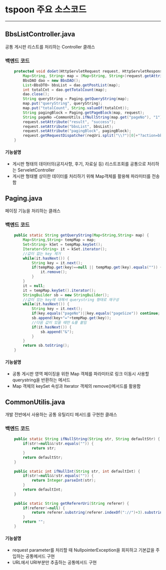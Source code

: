 # tspoon 주요 소스코드
---
 
## BbsListController.java
공통 게시판 리스트를 처리하는 Controller 클래스

### 백엔드 코드
```java
	protected void doGet(HttpServletRequest request, HttpServletResponse response) throws ServletException, IOException {
		Map<String, String> map = (Map<String, String>)request.getAttribute("map");
		BbsDAO dao = new BbsDAO();
		List<BbsDTO> bbsList = dao.getPostList(map);
		int totalCnt = dao.getTotalCount(map);
		dao.close();
		String queryString = Paging.getQueryString(map);
		map.put("queryString", queryString);
		map.put("totalCount", String.valueOf(totalCnt));
		String pagingBlock = Paging.getPageBlock(map, request);
		String pageNo =CommonUtils.ifNullString(map.get("pageNo"), "1");
		request.setAttribute("result", "success");
		request.setAttribute("bbsList", bbsList);
		request.setAttribute("pagingBlock", pagingBlock);
		request.getRequestDispatcher(reqUri.split("\\?")[0]+"?action=bbsListOk&pageNo="+pageNo).forward(request, response);
	}
```
#### 기능설명
  - 게시판 형태의 데이터의(공지사항, 후기, 자료실 등) 리스트조회를 공통으로 처리하는 ServeletController
  - 게시판 형태별 상이한 데이터를 처리하기 위해 Map객체를 활용해 파라미터를 전송함
    
## Paging.java
페이징 기능을 처리하는 클래스

### 백엔드 코드
```java
	public static String getQueryString(Map<String,String> map) {
		Map<String,String> tempMap = map;
		Set<String> kSet = tempMap.keySet();
		Iterator<String> it = kSet.iterator();
		//값이 없는 key 제거
		while(it.hasNext()) {
			String key = it.next();
			if(tempMap.get(key)==null || tempMap.get(key).equals("")) {
				it.remove();
			}
		}
		it = null;
		it = tempMap.keySet().iterator();
		StringBuilder sb = new StringBuilder();
		//값이 있는 key에 대해서 querystring 형태로 재구성
		while(it.hasNext()) {
			String key = it.next();
			if(key.equals("pageNo")||key.equals("pageSize")) continue;
			sb.append(key+"="+tempMap.get(key));
			//다음 값이 있을 때만 &를 붙임
			if(it.hasNext()) {
				sb.append("&");
			}
		}
		return sb.toString();
	}
```
#### 기능설명
  - 공통 게시판 영역 페이징을 위한 Map 객체를 파라미터로 링크 이동시 사용할 querystring을 반환하는 메서드
  - Map 객체의 keySet 속성과 Iterator 객체의 remove()메서드를 활용함
	
## CommonUtilis.java
개발 전반에서 사용하는 공통 유틸리티 메서드를 구현한 클래스

### 백엔드 코드
```java
	public static String ifNullString(String str, String defaultStr) {
		if(str!=null&&!str.equals("")) {
			return str;
		}
		return defaultStr;
	}
		
	public static int ifNullInt(String str, int defaultInt) {
		if(str!=null&&!str.equals("")) {
			return Integer.parseInt(str);
		}
		return defaultInt;
	}
	
	public static String getRefererUri(String referer) {
		if(referer!=null) {
			return referer.substring(referer.indexOf("://")+3).substring(referer.substring(referer.indexOf("://")+3).indexOf("/"));
		}
		return "";
	}
```
#### 기능설명
  - request parameter를 처리할 때 NullpointerException을 회피하고 기본값을 주입하는 공통메서드 구현
  - URL에서 URI부분만 추출하는 공통메서드 구현